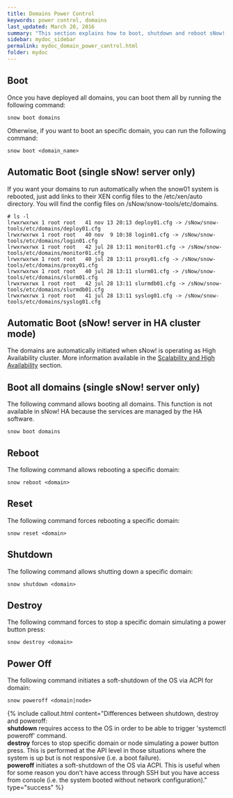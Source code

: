 ```yaml
---
title: Domains Power Control
keywords: power control, domains
last_updated: March 20, 2016
summary: "This section explains how to boot, shutdown and reboot sNow! domains"
sidebar: mydoc_sidebar
permalink: mydoc_domain_power_control.html
folder: mydoc
---
```


## Boot
Once you have deployed all domains, you can boot them all by running the following command:
```
snow boot domains
```
Otherwise, if you want to boot an specific domain, you can run the following command:
```
snow boot <domain_name>
```
## Automatic Boot (single sNow! server only)
If you want your domains to run automatically when the snow01 system is rebooted, just add links to their XEN config files to the /etc/xen/auto directory. You will find the config files on /sNow/snow-tools/etc/domains.
```
# ls -l
lrwxrwxrwx 1 root root   41 nov 13 20:13 deploy01.cfg -> /sNow/snow-tools/etc/domains/deploy01.cfg
lrwxrwxrwx 1 root root   40 nov  9 10:38 login01.cfg -> /sNow/snow-tools/etc/domains/login01.cfg
lrwxrwxrwx 1 root root   42 jul 28 13:11 monitor01.cfg -> /sNow/snow-tools/etc/domains/monitor01.cfg
lrwxrwxrwx 1 root root   40 jul 28 13:11 proxy01.cfg -> /sNow/snow-tools/etc/domains/proxy01.cfg
lrwxrwxrwx 1 root root   40 jul 28 13:11 slurm01.cfg -> /sNow/snow-tools/etc/domains/slurm01.cfg
lrwxrwxrwx 1 root root   42 jul 28 13:11 slurmdb01.cfg -> /sNow/snow-tools/etc/domains/slurmdb01.cfg
lrwxrwxrwx 1 root root   41 jul 28 13:11 syslog01.cfg -> /sNow/snow-tools/etc/domains/syslog01.cfg
```
## Automatic Boot (sNow! server in HA cluster mode)
The domains are automatically initiated when sNow! is operating as High Availability cluster. More information available in the [Scalability and High Availability](mydoc_ha_overview.html) section.

## Boot all domains (single sNow! server only)
The following command allows booting all domains. This function is not available in sNow! HA because the services are managed by the HA software.
```
snow boot domains
```
## Reboot
The following command allows rebooting a specific domain:
```
snow reboot <domain>
```
## Reset
The following command forces rebooting a specific domain:
```
snow reset <domain>
```
## Shutdown
The following command allows shutting down a specific domain:
```
snow shutdown <domain>
```
## Destroy
The following command forces to stop a specific domain simulating a power button press:
```
snow destroy <domain>
```
## Power Off
The following command initiates a soft-shutdown of the OS via ACPI for domain:
```
snow poweroff <domain|node>
```

{% include callout.html content="Differences between shutdown, destroy and poweroff: <br>**shutdown** requires access to the OS in order to be able to trigger 'systemctl poweroff' command. <br>**destroy** forces to stop specific domain or node simulating a power button press. This is performed at the API level in those situations where the system is up but is not responsive (i.e. a boot failure).<br>**poweroff** initiates a soft-shutdown of the OS via ACPI. This is useful when for some reason you don't have access through SSH but you have access from console (i.e. the system booted without network configuration)." type="success" %}
